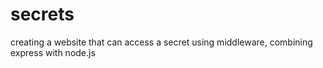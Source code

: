 # secrets
creating a website that can access a secret using middleware, combining express with node.js
